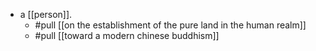 - a [[person]].
  - #pull [[on the establishment of the pure land in the human realm]]
  - #pull [[toward a modern chinese buddhism]]
